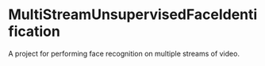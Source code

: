 # MultiStreamUnsupervisedFaceIdentification
A project for performing face recognition on multiple streams of video.
